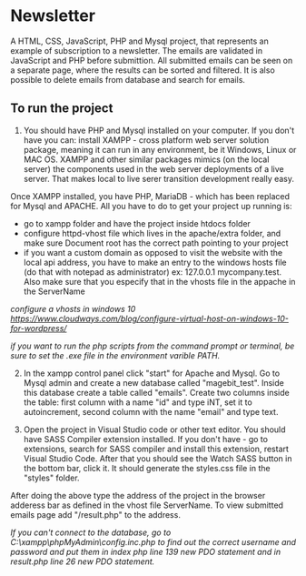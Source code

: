# Newsletter
A HTML, CSS, JavaScript, PHP and Mysql project, that represents an example of subscription to a newsletter. The emails are validated in JavaScript and PHP before submittion. All submitted emails can be seen on a separate page, where the results can be sorted and filtered. It is also possible to delete emails from database and search for emails.

## To run the project

1. You should have PHP and Mysql installed on your computer. If you don't have you can:
install XAMPP - cross platform web server solution package, meaning it can run in any environment, be it Windows, Linux or MAC OS.
XAMPP and other similar packages mimics (on the local server) the components used in the web server deployments of a live server. That makes
local to live serer transition development really easy.

Once XAMPP installed, you have PHP, MariaDB - which has been replaced for Mysql and APACHE. All you have to do to get your project up running is:

- go to xampp folder and have the project inside htdocs folder
- configure httpd-vhost file which lives in the apache/extra folder, and make sure Document root has the correct path pointing to your project
- if you want a custom domain as opposed to visit the website with the local api address, you have to make an entry to the windows hosts file (do that with notepad as administrator)
ex: 127.0.0.1 mycompany.test. Also make sure that you especify that in the vhosts file in the appache in the ServerName

*configure a vhosts in windows 10   https://www.cloudways.com/blog/configure-virtual-host-on-windows-10-for-wordpress/*

*if you want to run the php scripts from the command prompt or terminal, be sure to set the .exe file in the environment varible PATH.*

2. In the xampp control panel click "start" for Apache and Mysql. Go to Mysql admin and create a new database called "magebit_test". Inside this database create a table called "emails". Create two columns inside the table: first column with a name "id" and type iNT, set it to autoincrement, second column with the name "email" and type text.

3. Open the project in Visual Studio code or other text editor. You should have SASS Compiler extension installed. If you don't have - go to extensions, search for SASS compiler and install this extension, restart Visual Studio Code. After that you should see the Watch SASS button in the bottom bar, click it. It should generate the styles.css file in the "styles" folder.

After doing the above type the address of the project in the browser adderess bar as defined in the vhost file ServerName. To view submitted emails page add "/result.php" to the address.

*If you can't connect to the database, go to C:\xampp\phpMyAdmin\config.inc.php to find out the correct username and password and put them in index php line 139 new PDO statement and in result.php line 26 new PDO statement.*
